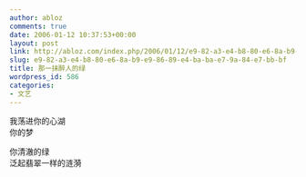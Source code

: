 ```yaml
---
author: abloz
comments: true
date: 2006-01-12 10:37:53+00:00
layout: post
link: http://abloz.com/index.php/2006/01/12/e9-82-a3-e4-b8-80-e6-8a-b9-e9-86-89-e4-ba-ba-e7-9a-84-e7-bb-bf/
slug: e9-82-a3-e4-b8-80-e6-8a-b9-e9-86-89-e4-ba-ba-e7-9a-84-e7-bb-bf
title: 那一抹醉人的绿
wordpress_id: 586
categories:
- 文艺
---
```





我荡进你的心湖  
你的梦




你清澈的绿  
泛起翡翠一样的涟漪
